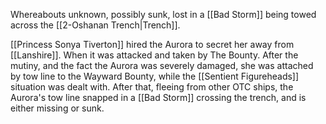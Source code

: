 Whereabouts unknown, possibly sunk, lost in a [[Bad Storm]] being towed across the [[2-Oshanan Trench|Trench]].

[[Princess Sonya Tiverton]] hired the Aurora to secret her away from [[Lanshire]].  When it was attacked and taken by The Bounty.  After the mutiny, and the fact the Aurora was severely damaged, she was attached by tow line to the Wayward Bounty, while the [[Sentient Figureheads]] situation was dealt with.  After that, fleeing from other OTC ships, the Aurora's tow line snapped in a [[Bad Storm]] crossing the trench, and is either missing or sunk.

